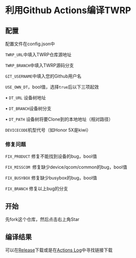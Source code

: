 # 利用Github Actions编译TWRP

## 配置

配置文件在config.json中

<code>TWRP_URL</code>中填入TWRP仓库源地址

<code>TWRP_BRANCH</code>中填入TWRP源码分支

<code>GIT_USERNAME</code>中填入您的Github用户名

<code>USE_OWN_DT</code>，bool值，选择<code>true</code>后以下三项起效

• <code>DT_URL</code> 设备树地址

• <code>DT_BRANCH</code>设备树分支

• <code>DT_PATH</code> 设备树将要Clone到的本地地址（相对路径）

<code>DEVICECODE</code>机型代号（如Honor 5X是kiwi）

### 修复问题

<code>FIX_PRODUCT</code> 修复不能找到设备的bug，bool值

<code>FIX_MISSCOM </code>修复缺少device/qcom/common的bug，bool值

<code>FIX_BUSYBOX</code> 修复缺少busybox的bug，bool值

<code>FIX_BRANCH</code> 修复以上bug的分支

## 开始

先fork这个仓库，然后点击右上角Star

## 编译结果

可以在[Release](https://github.com/Insouciant21/action_build_twrp/releases)下载或是在[Actions Log](https://github.com/Insouciant21/actions_build_twrp/actions)中寻找链接下载
